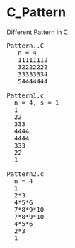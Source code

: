 # C_Pattern
Different Pattern in C

<pre>
Pattern..C
   n = 4
   11111112
   32222222
   33333334
   54444444

Pattern1.c
  n = 4, s = 1
  1
  22
  333
  4444
  4444
  333
  22
  1
  
Pattern2.c
  n = 4
  1
  2*3
  4*5*6
  7*8*9*10
  7*8*9*10
  4*5*6
  2*3
  1
<pre>
